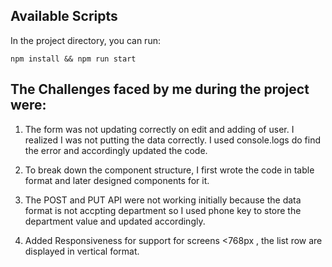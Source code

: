 ## Available Scripts

In the project directory, you can run:

 `npm install && npm run start`



## The Challenges faced by me during the project were:

1. The form was not updating correctly on edit and adding of user. I realized I was not putting the data correctly. I used console.logs do find the error and accordingly updated the code.

2. To break down the component structure, I first wrote the code in table format and later designed components for it.

3. The POST and PUT API were not working initially because the data format is not accpting department so I used phone key to store the department value and updated accordingly.

4. Added Responsiveness for support for screens <768px , the list row are displayed in vertical format.
